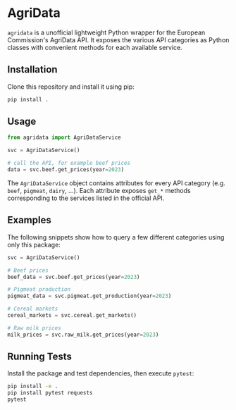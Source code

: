 # AgriData

`agridata` is a unofficial lightweight Python wrapper for the European Commission's AgriData API.
It exposes the various API categories as Python classes with convenient methods for
each available service.

## Installation

Clone this repository and install it using pip:

```bash
pip install .
```

## Usage

```python
from agridata import AgriDataService

svc = AgriDataService()

# call the API, for example beef prices
data = svc.beef.get_prices(year=2023)
```

The `AgriDataService` object contains attributes for every API category
(e.g. `beef`, `pigmeat`, `dairy`, ...). Each attribute exposes `get_*`
methods corresponding to the services listed in the official API.

## Examples

The following snippets show how to query a few different categories using only
this package:

```python
svc = AgriDataService()

# Beef prices
beef_data = svc.beef.get_prices(year=2023)

# Pigmeat production
pigmeat_data = svc.pigmeat.get_production(year=2023)

# Cereal markets
cereal_markets = svc.cereal.get_markets()

# Raw milk prices
milk_prices = svc.raw_milk.get_prices(year=2023)
```

## Running Tests

Install the package and test dependencies, then execute `pytest`:

```bash
pip install -e .
pip install pytest requests
pytest
```
